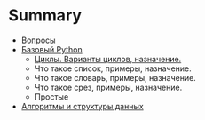 # Summary

* [Вопросы](README.md)
* [Базовый Python](chapter1.md)
   * [Циклы. Варианты циклов, назначение.](tsikli_varianti_tsiklov,_naznachenie.md)
   * Что такое список, примеры, назначение.
   * Что такое словарь, примеры, назначение.
   * Что такое срез, примеры, назначение.
   * Простые
* [Алгоритмы и структуры данных](chapter2.md)


